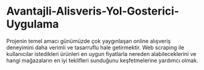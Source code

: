 # Avantajli-Alisveris-Yol-Gosterici-Uygulama
Projenin temel amacı günümüzde çok yaygınlaşan online alışveriş deneyimini daha verimli ve tasarruflu hale getirmektir. Web scraping ile kullanıcılar istedikleri ürünleri en uygun fiyatlarla nereden alabileceklerini ve hangi mağazaların en iyi teklifleri sunduğunu keşfetmelerine yardımcı olmak.
